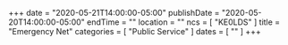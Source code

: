 +++
date = "2020-05-21T14:00:00-05:00"
publishDate = "2020-05-20T14:00:00-05:00"
endTime = ""
location = ""
ncs = [ "KE0LDS" ]
title = "Emergency Net"
categories = [ "Public Service" ]
dates = [ "" ]
+++

